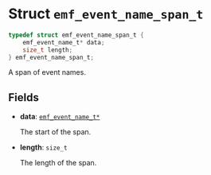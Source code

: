 # Struct `emf_event_name_span_t`

```c
typedef struct emf_event_name_span_t {
    emf_event_name_t* data;
    size_t length;
} emf_event_name_span_t;
```

A span of event names.

## Fields

- **data**: [`emf_event_name_t*`](./struct.emf_event_name_t.md)

    The start of the span.

- **length**: `size_t`

    The length of the span.
